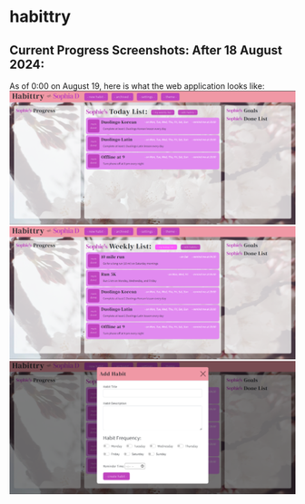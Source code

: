 # habittry

## Current Progress Screenshots: After 18 August 2024:
As of 0:00 on August 19, here is what the web application looks like:
![18 August 2024 Screenshot 1](18August24_screenshot.png)
![18 August 2024 Screenshot 2](18August24_screenshot_2.png)
![18 August 2024 Screenshot 3](18August24_screenshot_3.png)